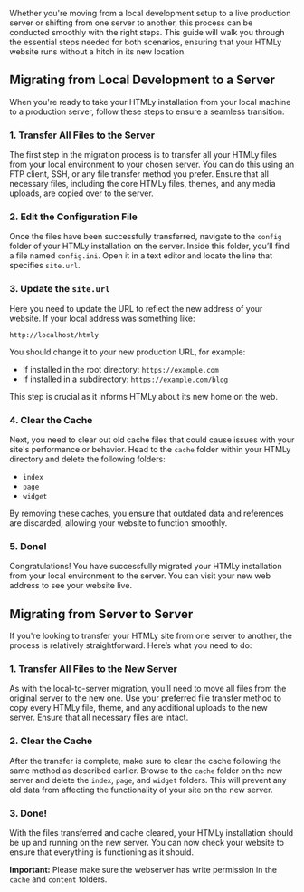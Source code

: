 <!--t Migration t-->
<!--d The process of HTMLy migration whether from localhost to production server, or from server to server is very easy. d-->

Whether you're moving from a local development setup to a live production server or shifting from one server to another, this process can be conducted smoothly with the right steps. This guide will walk you through the essential steps needed for both scenarios, ensuring that your HTMLy website runs without a hitch in its new location.

## Migrating from Local Development to a Server

When you're ready to take your HTMLy installation from your local machine to a production server, follow these steps to ensure a seamless transition.

### 1. Transfer All Files to the Server

The first step in the migration process is to transfer all your HTMLy files from your local environment to your chosen server. You can do this using an FTP client, SSH, or any file transfer method you prefer. Ensure that all necessary files, including the core HTMLy files, themes, and any media uploads, are copied over to the server.

### 2. Edit the Configuration File

Once the files have been successfully transferred, navigate to the `config` folder of your HTMLy installation on the server. Inside this folder, you’ll find a file named `config.ini`. Open it in a text editor and locate the line that specifies `site.url`. 

### 3. Update the `site.url`

Here you need to update the URL to reflect the new address of your website. If your local address was something like:

```
http://localhost/htmly
```

You should change it to your new production URL, for example:

- If installed in the root directory: `https://example.com`
- If installed in a subdirectory: `https://example.com/blog`

This step is crucial as it informs HTMLy about its new home on the web.

### 4. Clear the Cache

Next, you need to clear out old cache files that could cause issues with your site's performance or behavior. Head to the `cache` folder within your HTMLy directory and delete the following folders:

- `index`
- `page`
- `widget`

By removing these caches, you ensure that outdated data and references are discarded, allowing your website to function smoothly.

### 5. Done!

Congratulations! You have successfully migrated your HTMLy installation from your local environment to the server. You can visit your new web address to see your website live.

## Migrating from Server to Server

If you're looking to transfer your HTMLy site from one server to another, the process is relatively straightforward. Here’s what you need to do:

### 1. Transfer All Files to the New Server

As with the local-to-server migration, you’ll need to move all files from the original server to the new one. Use your preferred file transfer method to copy every HTMLy file, theme, and any additional uploads to the new server. Ensure that all necessary files are intact.

### 2. Clear the Cache

After the transfer is complete, make sure to clear the cache following the same method as described earlier. Browse to the `cache` folder on the new server and delete the `index`, `page`, and `widget` folders. This will prevent any old data from affecting the functionality of your site on the new server.

### 3. Done!

With the files transferred and cache cleared, your HTMLy installation should be up and running on the new server. You can now check your website to ensure that everything is functioning as it should.

**Important:** Please make sure the webserver has write permission in the `cache` and `content` folders.
